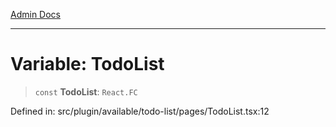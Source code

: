 [Admin Docs](/)

***

# Variable: TodoList

> `const` **TodoList**: `React.FC`

Defined in: src/plugin/available/todo-list/pages/TodoList.tsx:12
